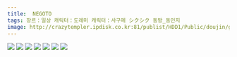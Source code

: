 ```yaml
---
title:  NEGOTO
tags: 장르：일상 캐릭터：도레미 캐릭터：사구메 シクシク 동방_동인지
image: http://crazytempler.ipdisk.co.kr:81/publist/HDD1/Public/doujin/ghap/5459/001.jpg
---
```

<img src="http://crazytempler.ipdisk.co.kr:81/publist/HDD1/Public/doujin/ghap/5459/001.jpg">
<img src="http://crazytempler.ipdisk.co.kr:81/publist/HDD1/Public/doujin/ghap/5459/002.jpg">
<img src="http://crazytempler.ipdisk.co.kr:81/publist/HDD1/Public/doujin/ghap/5459/003.jpg">
<img src="http://crazytempler.ipdisk.co.kr:81/publist/HDD1/Public/doujin/ghap/5459/004.jpg">
<img src="http://crazytempler.ipdisk.co.kr:81/publist/HDD1/Public/doujin/ghap/5459/005.jpg">
<img src="http://crazytempler.ipdisk.co.kr:81/publist/HDD1/Public/doujin/ghap/5459/006.jpg">
<img src="http://crazytempler.ipdisk.co.kr:81/publist/HDD1/Public/doujin/ghap/5459/007.jpg">
